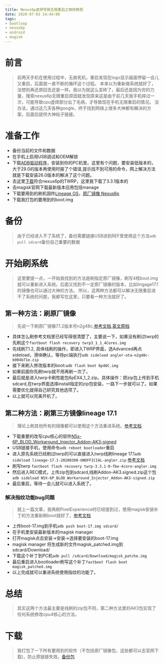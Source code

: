 ```yaml
---
title: Nexus6p虚焊导致无限重启之救砖教程
date: 2020-07-03 14:44:06
tags:
- bootloop
- nexus6p
- android
- magisk
---
```



# 前言
> 前两天手机在使用过程中，无故死机，重启发现在logo显示画面停留一会儿又重启，后面就一直不断的循环这个过程。
> 本来以为重新做系统就好了，没想到再还原回去还是一样。我以为就这么变砖了，最后还是因为穷的力量，搜索nexus6p无限重启原因就发现原来这是由于前几天我手机摔过一次，可能导致cpu虚焊部分出了毛病，才导致现在手机无限重启的情况。
> 没办法，通过这几天各种google，终于找到网络上很多大神都有解决的方案，后面后提供大神帖子链接。

# 准备工作

* 备份当前的文件和数据
* 在手机上启用USB调试和OEM解锁
* 下载[ADB驱动程序](https://developer.android.com/studio/releases/platform-tools.html)，安装到你的PC机里。这里有个问题，要安装低版本的，大于29.0的版本再使用时报了个错误,提示找不到可用的命令，网上解决方法就是下载安装26.0版本的解决了这个问题。
* 去这里[下载](https://twrp.me/Devices/)符合nexus6p的TWRP，这里我下载了3.3.1版本的
* 去magisk官网下载最新版本应用包括manage
* 下载要用到的刷机固件[Lineage OS](https://androidfilehost.com/?w=files&flid=302684)，[原厂镜像 Nexus6p](https://developers.google.com/android/ota#angler)
* 下载我打包的要用到的boot.img

# 备份
> 由于已经进入不了系统了，备份需要链接USB进到REF里使用这个方法`adb pull sdcard`备份自己重要的数据

# 开始刷系统
> 这里要提一点，一开始我找到的方法是刷指定原厂镜像，刷写4核boot.img就可以重新进入系统。后面又找到不一定原厂镜像的版本，比如lingage17.1的镜像也可以通过大神的方法。
> 所以，这两种方法都可以解决无限重启进不了系统的问题，我都写在这里，只要看一种方法就好了。

## 第一种方法：刷原厂镜像
> 先说一下刷原厂镜像7.1.2版本号n2g48c,[参考文档](https://bbs.gfan.com/android-9270440-1-1.html),[英文原档](https://forum.xda-developers.com/nexus-6p/general/guide-fix-nexus-6p-bootloop-death-blod-t3640279)

* 具体怎么刷参考文档里已经写得很清楚了，主要说一下，如果没有刷过twrp的先刷这个`fastboot flash recovery twrp3_1_1_4Cores.img`
* 先线刷7.1.2, 具体线刷的操作，即进入TWRP界面，选Advanced再点sideload，滑块确认，等待pc端执行`adb sideload angler-ota-n2g48c-b004b71e.zip`
* 接下来刷入修改版本的boot:`adb flash boot 6p48C.img`
* 如果前面你先刷twrp就不用再刷一次了。
* 最后就是进入twrp卡刷性能包6pEX4_1_2.zip。具体操作：把zip包上传到手机sdcard,在twrp界面选择install指定的zip包安装，一路下一步就可以了。如果需要优化就得自己研究其他选项了。
* 以上就可以完美开机了。

## 第二种方法：刷第三方镜像lineage 17.1
> 理论上刷其他所有的镜像都可以使用这个方法重进系统。[参考文档](https://forum.xda-developers.com/nexus-6p/general/bootloop-death-blod-workaround-zip-t3819515)

* 下载重要的改写cpu核心的软件[N5x-6P_BLOD_Workaround_Injector_Addon-AK3-signed](https://androidfilehost.com/?w=files&flid=312881)
* USB链接手机，使用命令`adb reboot bootloader`重启
* 进入原先系统已经刷过twrp的可以直接进入twrp线刷lineage 17.1`adb sideload lineage-17.1-20200308-UNOFFICIAL-angler.zip` [参考文档](https://forum.xda-developers.com/nexus-6p/orig-development/rom-lineageos-17-0-nexus-6p-angler-t4012099)
* 刷写twrp `fastboot flash recovery twrp-3.3.1-0-fbe-4core-angler.img`
* 然后进入REC模式，上传zip包到sdcard,线刷Addon-AK3.signed.zip这个包`adb sideload N5X-6P_BLOD_Workaround_Injector_Addon-AK3-signed.zip`
* 最后重启，等待一会儿就可以进入系统了。

### 解决指纹功能bug问题
> 就上一篇文章，我再刷PixelExperience时已经提到过，使用magisk安装补丁的方法重新刷boot就好了。[参考文档](https://topjohnwu.github.io/Magisk/install.html)

* 上传boot-17.img到手机`adb push boot-17.img sdcard/`
* 在手机里安装最新版本的magisk manager
* 打开magisk点击安装->安装->选择要安装的boot-17.img
* magisk manager 将生成新的文件magisk_patched.img到sdcard/Download/
* 下载这个补丁到PC机`adb pull /sdcard/Download/magisk_patche.img`
* 最后重启进入bootloader刷写这个补丁`fastboot flash boot magisk_patched.img`
* 以上完成就可以重进系统使用指纹的功能了。

# 总结
> 其实这两个方法最主要是线刷的zip包不同，第二种方法里的AK3包实现了任何系统修改cpu4核心的方法。

# 下载
> 我打包了一下所有要用到的软件（不包括原厂镜像包，这些都可以去官网下载)，防止原链接失效。[备份包](https://drive.google.com/file/d/1Bd4nASTMve23qh28x3BR3OJWJp2NZJyI/view?usp=sharing)
